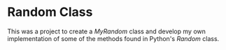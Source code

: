 # Random Class

This was a project to create a *MyRandom* class and develop my own implementation of some of the methods found in Python's *Random* class.